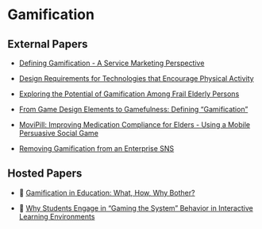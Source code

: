 # Gamification

## External Papers

* [Defining Gamification - A Service Marketing Perspective](http://www.rolandhubscher.org/courses/hf765/readings/p17-huotari.pdf)

* [Design Requirements for Technologies that Encourage Physical Activity](http://www.katherineeveritt.com/papers/p457-consolvo.pdf)

* [Exploring the Potential of Gamification Among Frail Elderly Persons](http://gamification-research.org/wp-content/uploads/2011/04/12-Gerling.pdf)

* [From Game Design Elements to Gamefulness: Defining “Gamification”](http://dl.dropboxusercontent.com/u/220532/MindTrek_Gamification_PrinterReady_110806_SDE_accepted_LEN_changes_1.pdf)

* [MoviPill: Improving Medication Compliance for Elders - Using a Mobile Persuasive Social Game](http://www.ic.unicamp.br/~oliveira/doc/Ubicomp2010_MoviPill.pdf)

* [Removing Gamification from an Enterprise SNS](http://www.jennthom.com/papers/gamification.pdf)

## Hosted Papers

* :scroll: [Gamification in Education: What, How, Why Bother?](gamification-in-education-what-how-why-bother.pdf)

* :scroll: [Why Students Engage in “Gaming the System” Behavior in Interactive Learning Environments](why-students-engage-in-gaming-the-system-behavior-in-interactive-learning-environments.pdf)